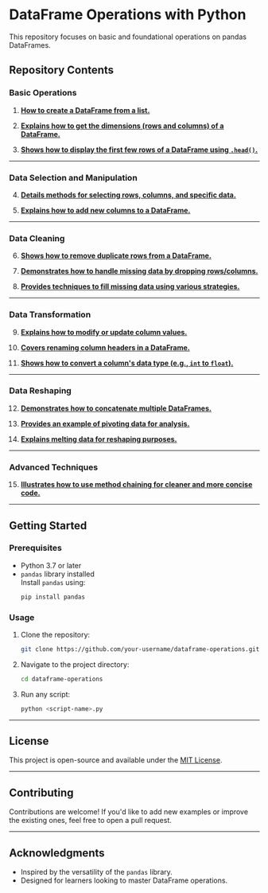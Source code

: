 # DataFrame Operations with Python  

This repository focuses on basic and foundational operations on pandas DataFrames.


## **Repository Contents**  

### **Basic Operations**
1. **[How to create a DataFrame from a list.](https://github.com/drishtiisharma/Leetcode/blob/main/Study%20Plans/Introduction%20to%20Pandas/2877.%20Create%20a%20DataFrame%20from%20List.py)**  
   

2. **[Explains how to get the dimensions (rows and columns) of a DataFrame.](https://github.com/drishtiisharma/Leetcode/blob/main/Study%20Plans/Introduction%20to%20Pandas/2878.%20Get%20the%20Size%20of%20a%20DataFrame.py)**  
   

3. **[Shows how to display the first few rows of a DataFrame using `.head()`.](https://github.com/drishtiisharma/Leetcode/blob/main/Study%20Plans/Introduction%20to%20Pandas/2879.%20Display%20the%20first%203%20rows.py)**  
   

---

### **Data Selection and Manipulation**
4. **[Details methods for selecting rows, columns, and specific data.](https://github.com/drishtiisharma/Leetcode/blob/main/Study%20Plans/Introduction%20to%20Pandas/2880.%20Select%20Data.py)**  

5. **[Explains how to add new columns to a DataFrame.](https://github.com/drishtiisharma/Leetcode/blob/main/Study%20Plans/Introduction%20to%20Pandas/2881.%20Create%20a%20New%20Column.py)**  
  

---

### **Data Cleaning**
6. **[Shows how to remove duplicate rows from a DataFrame.](https://github.com/drishtiisharma/Leetcode/blob/main/Study%20Plans/Introduction%20to%20Pandas/2882.%20Drop%20Duplicate%20Rows.py)**  
   

7. **[Demonstrates how to handle missing data by dropping rows/columns.](https://github.com/drishtiisharma/Leetcode/blob/main/Study%20Plans/Introduction%20to%20Pandas/2883.%20Drop%20Missing%20Data.py)**  
   

8. **[Provides techniques to fill missing data using various strategies.](https://github.com/drishtiisharma/Leetcode/blob/main/Study%20Plans/Introduction%20to%20Pandas/2887.%20Fill%20Missing%20Data.py)**  
   

---

### **Data Transformation**
9. **[Explains how to modify or update column values.](https://github.com/drishtiisharma/Leetcode/blob/main/Study%20Plans/Introduction%20to%20Pandas/2884.%20Modify%20Columns.py)**  
   

10. **[Covers renaming column headers in a DataFrame.](https://github.com/drishtiisharma/Leetcode/blob/main/Study%20Plans/Introduction%20to%20Pandas/2885.%20Rename%20Columns.py)**  
    

11. **[Shows how to convert a column's data type (e.g., `int` to `float`).](https://github.com/drishtiisharma/Leetcode/blob/main/Study%20Plans/Introduction%20to%20Pandas/2886.%20Change%20Data%20Type.py)**  
    

---

### **Data Reshaping**
12. **[Demonstrates how to concatenate multiple DataFrames.](https://github.com/drishtiisharma/Leetcode/blob/main/Study%20Plans/Introduction%20to%20Pandas/2888.%20Reshape%20Data%3A%20Concatenate.py)**  

13. **[Provides an example of pivoting data for analysis.](https://github.com/drishtiisharma/Leetcode/blob/main/Study%20Plans/Introduction%20to%20Pandas/2889.%20Reshape%20Data%3A%20Pivot.py)**  
    

14. **[Explains melting data for reshaping purposes.](https://github.com/drishtiisharma/Leetcode/blob/main/Study%20Plans/Introduction%20to%20Pandas/2890.%20Reshape%20Data%3A%20Melt.py)**  
    

---

### **Advanced Techniques**
15. **[Illustrates how to use method chaining for cleaner and more concise code.](https://github.com/drishtiisharma/Leetcode/blob/main/Study%20Plans/Introduction%20to%20Pandas/2891.%20Method%20Chaining.py)**  
    

---

## **Getting Started**

### **Prerequisites**
- Python 3.7 or later
- `pandas` library installed  
  Install `pandas` using:  
  ```bash
  pip install pandas
  ```

### **Usage**
1. Clone the repository:
   ```bash
   git clone https://github.com/your-username/dataframe-operations.git
   ```
2. Navigate to the project directory:
   ```bash
   cd dataframe-operations
   ```
3. Run any script:
   ```bash
   python <script-name>.py
   ```

---

## **License**
This project is open-source and available under the [MIT License](LICENSE).

---

## **Contributing**
Contributions are welcome! If you'd like to add new examples or improve the existing ones, feel free to open a pull request.  

---

## **Acknowledgments**
- Inspired by the versatility of the `pandas` library.
- Designed for learners looking to master DataFrame operations.
